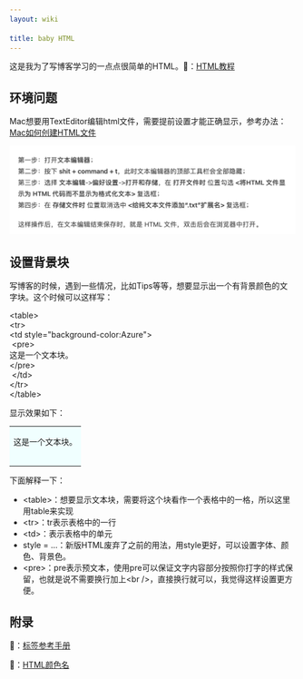 ```yaml
---
layout: wiki

title: baby HTML
---
```


这是我为了写博客学习的一点点很简单的HTML。🔗：[HTML教程](https://www.w3school.com.cn/h.asp)

## 环境问题

Mac想要用TextEditor编辑html文件，需要提前设置才能正确显示，参考办法：[Mac如何创建HTML文件](https://www.jianshu.com/p/f8b21918ba36)

![image-20210525164812734](/images/posts/2021052501.png)

## 设置背景块

写博客的时候，遇到一些情况，比如Tips等等，想要显示出一个有背景颜色的文字块。这个时候可以这样写：

\<table> <br />
    \<tr> <br />
        \<td style="background-color:Azure"> <br />
​			\<pre> <br />
这是一个文本块。 <br />
            \</pre> <br />
​		\</td> <br />
​    \</tr> <br />
\</table>

显示效果如下：

<table>
        <td style="background-color:Azure">
            <pre>
这是一个文本块。
            </pre>
        </td>
</table>

下面解释一下：

- \<table>：想要显示文本块，需要将这个块看作一个表格中的一格，所以这里用table来实现
- \<tr>：tr表示表格中的一行
- \<td>：表示表格中的单元
- style = ...：新版HTML废弃了之前的用法，用style更好，可以设置字体、颜色、背景色。
- \<pre>：pre表示预文本，使用pre可以保证文字内容部分按照你打字的样式保留，也就是说不需要换行加上\<br />，直接换行就可以，我觉得这样设置更方便。

## 附录

🔗：[标签参考手册](https://www.w3school.com.cn/tags/index.asp)

🔗：[HTML颜色名](https://www.w3school.com.cn/html/html_colornames.asp)